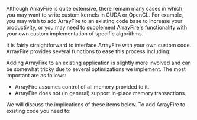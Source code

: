 Although ArrayFire is quite extensive, there remain many cases in which you may want to write custom
kernels in CUDA or OpenCL. For example, you may wish to add ArrayFire to an existing code base to
increase your productivity, or you may need to supplement ArrayFire's functionality with your own
custom implementation of specific algorithms.

It is fairly straightforward to interface ArrayFire with your own custom code. ArrayFire provides
several functions to ease this process including:

Adding ArrayFire to an existing application is slightly more involved and can be somewhat tricky due
to several optimizations we implement. The most important are as follows:

- ArrayFire assumes control of all memory provided to it.
- ArrayFire does not (in general) support in-place memory transactions.

We will discuss the implications of these items below. To add ArrayFire to existing code you need to:
